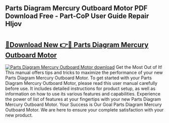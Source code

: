 ## Parts Diagram Mercury Outboard Motor PDF Download Free - Part-CoP User Guide Repair Hljov

# <h2><a href="http://dfo355p.blite.top/?on=Parts+Diagram+Mercury+Outboard+Motor">🔗Download New 👉🔴 Parts Diagram Mercury Outboard Motor</a></h2>

[![Parts Diagram Mercury Outboard Motor download](https://i.imgur.com/lujVjoI.png)](http://dfo355p.blite.top/?on=Parts+Diagram+Mercury+Outboard+Motor)
Get the Most Out of It! This manual offers tips and tricks to maximize the performance of your new Parts Diagram Mercury Outboard Motor. To get started with your Parts Diagram Mercury Outboard Motor, please read this user manual carefully before use. It includes detailed instructions for product setup, as well as information on how to use its various features and capabilities. Experience the power of list of features at your fingertips with your new Parts Diagram Mercury Outboard Motor. Your Success is Our Goal Parts Diagram Mercury Outboard Motor. We are here to ensure your complete satisfaction with your new product.
